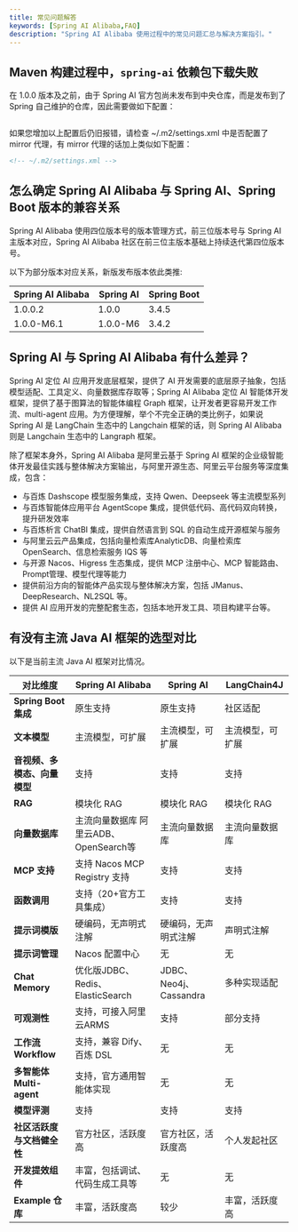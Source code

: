 ```yaml
---
title: 常见问题解答
keywords: [Spring AI Alibaba,FAQ]
description: "Spring AI Alibaba 使用过程中的常见问题汇总与解决方案指引。"
---
```


## Maven 构建过程中，`spring-ai` 依赖包下载失败
在 1.0.0 版本及之前，由于 Spring AI 官方包尚未发布到中央仓库，而是发布到了 Spring 自己维护的仓库，因此需要做如下配置：

```xml
```

如果您增加以上配置后仍旧报错，请检查 ~/.m2/settings.xml 中是否配置了 mirror 代理，有 mirror 代理的话加上类似如下配置：

```xml
<!-- ~/.m2/settings.xml -->

```

## 怎么确定 Spring AI Alibaba 与 Spring AI、Spring Boot 版本的兼容关系
Spring AI Alibaba 使用四位版本号的版本管理方式，前三位版本号与 Spring AI 主版本对应，Spring AI Alibaba 社区在前三位主版本基础上持续迭代第四位版本号。

以下为部分版本对应关系，新版发布版本依此类推:

| Spring AI Alibaba | Spring AI | Spring Boot |
| --- | --- | --- |
| 1.0.0.2 | 1.0.0 | 3.4.5 |
| 1.0.0-M6.1 | 1.0.0-M6 | 3.4.2 |

## Spring AI 与 Spring AI Alibaba 有什么差异？
Spring AI 定位 AI 应用开发底层框架，提供了 AI 开发需要的底层原子抽象，包括模型适配、工具定义、向量数据库存取等；Spring AI Alibaba 定位 AI 智能体开发框架，提供了基于图算法的智能体编程 Graph 框架，让开发者更容易开发工作流、multi-agent 应用。为方便理解，举个不完全正确的类比例子，如果说 Spring AI 是 LangChain 生态中的 Langchain 框架的话，则 Spring AI Alibaba 则是 Langchain 生态中的 Langraph 框架。

除了框架本身外，Spring AI Alibaba 是阿里云基于 Spring AI 框架的企业级智能体开发最佳实践与整体解决方案输出，与阿里开源生态、阿里云平台服务等深度集成，包含：
* 与百炼 Dashscope 模型服务集成，支持 Qwen、Deepseek 等主流模型系列
* 与百炼智能体应用平台 AgentScope 集成，提供低代码、高代码双向转换，提升研发效率
* 与百炼析言 ChatBI 集成，提供自然语言到 SQL 的自动生成开源框架与服务
* 与阿里云云产品集成，包括向量检索库AnalyticDB、向量检索库OpenSearch、信息检索服务 IQS 等
* 与开源 Nacos、Higress 生态集成，提供 MCP 注册中心、MCP 智能路由、Prompt管理、模型代理等能力
* 提供前沿方向的智能体产品实现与整体解决方案，包括 JManus、DeepResearch、NL2SQL 等。
* 提供 AI 应用开发的完整配套生态，包括本地开发工具、项目构建平台等。


## 有没有主流 Java AI 框架的选型对比

以下是当前主流 Java AI 框架对比情况。

| **对比维度** | **Spring AI Alibaba** | **Spring AI** | **LangChain4J** |
| --- | --- | --- | --- |
| **Spring Boot 集成** | 原生支持 | 原生支持 | 社区适配 |
| **文本模型** | 主流模型，可扩展 | 主流模型，可扩展 | 主流模型，可扩展 |
| **音视频、多模态、向量模型** | 支持 | 支持 | 支持 |
| **RAG** | 模块化 RAG | 模块化 RAG | 模块化 RAG |
| **向量数据库** | 主流向量数据库      阿里云ADB、OpenSearch等 | 主流向量数据库 | 主流向量数据库 |
| **MCP 支持** | 支持      Nacos MCP Registry 支持 | 支持 | 支持 |
| **函数调用** | 支持（20+官方工具集成） | 支持 | 支持 |
| **提示词模版** | 硬编码，无声明式注解 | 硬编码，无声明式注解 | 声明式注解 |
| **提示词管理** | Nacos 配置中心 | 无 | 无 |
| **Chat Memory** | 优化版JDBC、Redis、ElasticSearch | JDBC、Neo4j、Cassandra | 多种实现适配 |
| **可观测性** | 支持，可接入阿里云ARMS | 支持 | 部分支持 |
| **工作流 Workflow** | 支持，兼容 Dify、百炼 DSL | 无 | 无 |
| **多智能体 Multi-agent** | 支持，官方通用智能体实现 | 无 | 无 |
| **模型评测** | 支持 | 支持 | 支持 |
| **社区活跃度与文档健全性** | 官方社区，活跃度高 | 官方社区，活跃度高 | 个人发起社区 |
| **开发提效组件** | 丰富，包括调试、代码生成工具等 | 无 | 无 |
| **Example 仓库** | 丰富，活跃度高 | 较少 | 丰富，活跃度高 |
